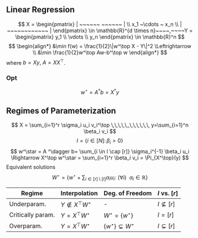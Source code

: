 ## Linear Regression

$$
X = \begin{pmatrix} | ~~~~~~ ~~~~~~ | \\ x_1 ~\cdots ~ x_n \\ | ~~~~~~~~~~~~ | \end{pmatrix} \in \mathbb{R}^{d \times n}~~~~,~~~~Y = \begin{pmatrix} y_1 \\ \vdots \\ y_n \end{pmatrix} \in \mathbb{R}^n
$$
$$
\begin{align*}
&\min f(w) = \frac{1}{2}\|w^\top X - Y\|^2 \Leftrightarrow \\
&\min \frac{1}{2}w^\top Aw-b^\top w
\end{align*}
$$
where $b = Xy,~A=XX^\top$.

### Opt
$$
w^\star = A^{\dagger} b = X^\dagger y
$$

## Regimes of Parameterization

$$
X = \sum_{i=1}^r \sigma_i u_i v_i^\top \,\,\,\,\,,\,\,\,\,\,\, y=\sum_{i=1}^n \beta_i v_i
$$
$$I = \{i \in [N]:\,\beta_i >0 \}$$
$$
w^\star = A ^\dagger b= \sum_{i \in I \cap [r]} \sigma_i^{-1} \beta_i u_i \Rightarrow X^\top w^\star = \sum_{i=1}^r \beta_i v_i = \Pi_{X^\top}(y)
$$
Equivalent solutions
$$
W^\star = \left \{w^\star + \sum_{i \in [r] \setminus [I]} \alpha_i u_i :\,\,(\forall i) ~~ \alpha_i \in \mathbb{R} \right\}
$$




| Regime            | Interpolation | Deg. of Freedom                | $I$ vs. $[r]$ |
| ----------------- | ------------------------ | ----------- | -----|
| Underparam.       | $Y \notin X^\top W^\star$ | - |$I \not \subseteq [r]$       |
| Critically param. | $Y = X^\top W^\star$      | $W^\star = \{w^\star\}$ | $I=[r]$       |
| Overparam.        |  $Y = X^\top W^\star$|  $\{w^\star\} \subsetneq W^\star$      |    $I \subsetneq [r]$         |

